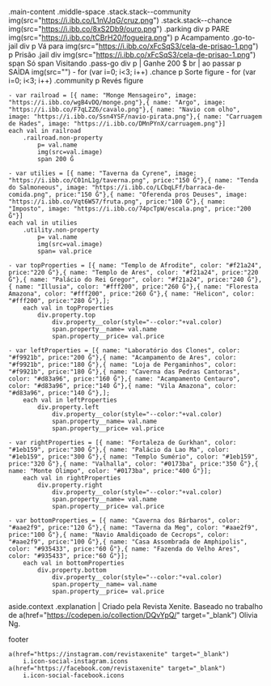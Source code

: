 
.main-content
	.middle-space
		.stack.stack--community
			img(src="https://i.ibb.co/L1nVJqG/cruz.png")
		.stack.stack--chance
			img(src="https://i.ibb.co/8xS2Db9/ouro.png")
	.parking
		div
			p PARE
			img(src="https://i.ibb.co/tCBrH20/fogueira.png")
			p Acampamento
	.go-to-jail
		div
			p Vá para
			img(src="https://i.ibb.co/xFcSqS3/cela-de-prisao-1.png")
			p Prisão
	.jail
		div
			img(src="https://i.ibb.co/xFcSqS3/cela-de-prisao-1.png")
		span Só 
		span Visitando
	.pass-go
		div
			p 
				| Ganhe 200 $ 
				br
				| ao passar
			p SAÌDA
		img(src="")
	- for (var i=0; i<3; i++)
		.chance 
			p Sorte
			figure
	- for (var i=0; i<3; i++)
		.community
			p Revés
			figure
			
	- var railroad = [{ name: "Monge Mensageiro", image: "https://i.ibb.co/wgB4vDQ/monge.png"},{ name: "Argo", image: "https://i.ibb.co/F7qLZZ6/cavalo.png"},{ name: "Navio com olho", image: "https://i.ibb.co/Ssn4YSF/navio-pirata.png"},{ name: "Carruagem de Hades", image: "https://i.ibb.co/DMnPYnX/carruagem.png"}]
	each val in railroad
		.railroad.non-property
			p= val.name
			img(src=val.image)
			span 200 Ğ
			
	- var utilies = [{ name: "Taverna da Cyrene", image: "https://i.ibb.co/C01nL1g/taverna.png", price:"150 Ğ"},{ name: "Tenda do Salmoneous", image: "https://i.ibb.co/LCbqLFf/barraca-de-comida.png", price:"150 Ğ"},{ name: "Oferenda pros Deuses", image: "https://i.ibb.co/Vqt6W57/fruta.png", price:"100 Ğ"},{ name: "Imposto", image: "https://i.ibb.co/74pcTpW/escala.png", price:"200 Ğ"}]
	each val in utilies
		.utility.non-property
			p= val.name
			img(src=val.image)
			span= val.price
		
	- var topProperties = [{ name: "Templo de Afrodite", color: "#f21a24", price:"220 Ğ"},{ name: "Templo de Ares", color: "#f21a24", price:"220 Ğ"},{ name: "Palácio do Rei Gregor", color: "#f21a24", price:"240 Ğ"},{ name: "Illusia", color: "#fff200", price:"260 Ğ"},{ name: "Floresta Amazona", color: "#fff200", price:"260 Ğ"},{ name: "Helicon", color: "#fff200", price:"280 Ğ"},];
		each val in topProperties
			div.property.top
				div.property__color(style="--color:"+val.color)
				span.property__name= val.name
				span.property__price= val.price
				
	- var leftProperties = [{ name: "Laboratório dos Clones", color: "#f9921b", price:"200 Ğ"},{ name: "Acampamento de Ares", color: "#f9921b", price:"180 Ğ"},{ name: "Loja de Pergaminhos", color: "#f9921b", price:"180 Ğ"},{ name: "Caverna das Pedras Cantoras", color: "#d83a96", price:"160 Ğ"},{ name: "Acampamento Centauro", color: "#d83a96", price:"140 Ğ"},{ name: "Vila Amazona", color: "#d83a96", price:"140 Ğ"},];
		each val in leftProperties
			div.property.left
				div.property__color(style="--color:"+val.color)
				span.property__name= val.name
				span.property__price= val.price
				
	- var rightProperties = [{ name: "Fortaleza de Gurkhan", color: "#1eb159", price:"300 Ğ"},{ name: "Palácio da Lao Ma", color: "#1eb159", price:"300 Ğ"},{ name: "Templo Sumério", color: "#1eb159", price:"320 Ğ"},{ name: "Valhalla", color: "#0173ba", price:"350 Ğ"},{ name: "Monte Olimpo", color: "#0173ba", price:"400 Ğ"}];
		each val in rightProperties
			div.property.right
				div.property__color(style="--color:"+val.color)
				span.property__name= val.name
				span.property__price= val.price
				
	- var bottomProperties = [{ name: "Caverna dos Bárbaros", color: "#aae2f9", price:"120 Ğ"},{ name: "Taverna da Meg", color: "#aae2f9", price:"100 Ğ"},{ name: "Navio Amaldiçoado de Cecrops", color: "#aae2f9", price:"100 Ğ"},{ name: "Casa Assombrada de Amphipolis", color: "#935433", price:"60 Ğ"},{ name: "Fazenda do Velho Ares", color: "#935433", price:"60 Ğ"}];
		each val in bottomProperties
			div.property.bottom
				div.property__color(style="--color:"+val.color)
				span.property__name= val.name
				span.property__price= val.price
	

aside.context
	.explanation
		| Criado pela Revista Xenite. Baseado no trabalho de
		a(href="https://codepen.io/collection/DQvYpQ/" target="_blank") Olivia Ng.

footer

	a(href="https://instagram.com/revistaxenite" target="_blank")
		i.icon-social-instagram.icons
	a(href="https://facebook.com/revistaxenite" target="_blank")
		i.icon-social-facebook.icons


		